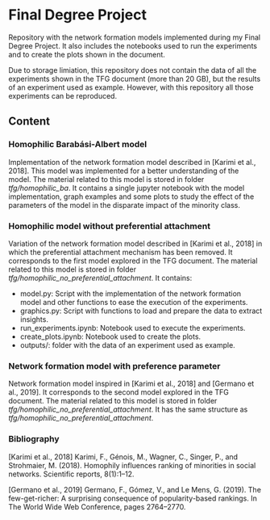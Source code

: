 # Final Degree Project

Repository with the network formation models implemented during my Final Degree Project. It also includes the notebooks used to run the experiments and to create the plots shown in the document.

Due to storage limiation, this repository does not contain the data of all the experiments shown in the TFG document (more than 20 GB), but the results of an experiment used as example. However, with this repository all those experiments can be reproduced.

## Content

### Homophilic Barabási-Albert model

Implementation of the network formation model described in [Karimi et al., 2018]. This model was implemented for a better understanding of the model. The material related to this model is stored in folder *tfg/homophilic_ba*. It contains a single jupyter notebook with the model implementation, graph examples and some plots to study the effect of the parameters of the model in the disparate impact of the minority class.

### Homophilic model without preferential attachment

Variation of the network formation model described in [Karimi et al., 2018] in which the preferential attachment mechanism has been removed. It corresponds to the first model explored in the TFG document. The material related to this model is stored in folder *tfg/homophilic_no_preferential_attachment*. It contains:

  *  model.py: Script with the implementation of the network formation model and other functions to ease the execution of the experiments.
  *  graphics.py: Script with functions to load and prepare the data to extract insights.
  *  run_experiments.ipynb: Notebook used to execute the experiments.
  *  create_plots.ipynb: Notebook used to create the plots.
  *  outputs/: folder with the data of an experiment used as example.

### Network formation model with preference parameter

Network formation model inspired in [Karimi et al., 2018] and [Germano et al., 2019]. It corresponds to the second model explored in the TFG document. The material related to this model is stored in folder *tfg/homophilic_no_preferential_attachment*. It has the same structure as *tfg/homophilic_no_preferential_attachment*.

### Bibliography

[Karimi et al., 2018] Karimi, F., Génois, M., Wagner, C., Singer, P., and Strohmaier, M. (2018). Homophily influences ranking of minorities in social networks. Scientific reports, 8(1):1–12.

[Germano et al., 2019] Germano, F., Gómez, V., and Le Mens, G. (2019). The few-get-richer: A surprising consequence of popularity-based rankings. In The World Wide Web Conference, pages 2764–2770.
